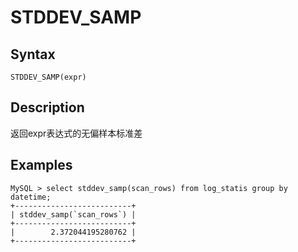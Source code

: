 # STDDEV_SAMP

## Syntax

`STDDEV_SAMP(expr)`

## Description

返回expr表达式的无偏样本标准差

## Examples
```
MySQL > select stddev_samp(scan_rows) from log_statis group by datetime;
+--------------------------+
| stddev_samp(`scan_rows`) |
+--------------------------+
|        2.372044195280762 |
+--------------------------+
```
